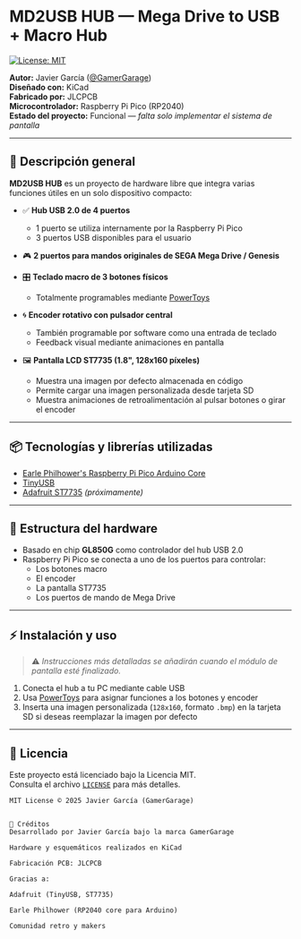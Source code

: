 # MD2USB HUB — Mega Drive to USB + Macro Hub

[![License: MIT](https://img.shields.io/badge/License-MIT-yellow.svg)](LICENSE)

**Autor:** Javier García ([@GamerGarage](https://www.youtube.com/@GamerGarage))  
**Diseñado con:** KiCad  
**Fabricado por:** JLCPCB  
**Microcontrolador:** Raspberry Pi Pico (RP2040)  
**Estado del proyecto:** Funcional — *falta solo implementar el sistema de pantalla*

---

## 🔧 Descripción general

**MD2USB HUB** es un proyecto de hardware libre que integra varias funciones útiles en un solo dispositivo compacto:

- ✅ **Hub USB 2.0 de 4 puertos**  
  - 1 puerto se utiliza internamente por la Raspberry Pi Pico  
  - 3 puertos USB disponibles para el usuario

- 🎮 **2 puertos para mandos originales de SEGA Mega Drive / Genesis**

- 🎛️ **Teclado macro de 3 botones físicos**  
  - Totalmente programables mediante [PowerToys](https://learn.microsoft.com/en-us/windows/powertoys/)

- 🌀 **Encoder rotativo con pulsador central**  
  - También programable por software como una entrada de teclado  
  - Feedback visual mediante animaciones en pantalla

- 🖼️ **Pantalla LCD ST7735 (1.8", 128x160 píxeles)**  
  - Muestra una imagen por defecto almacenada en código  
  - Permite cargar una imagen personalizada desde tarjeta SD  
  - Muestra animaciones de retroalimentación al pulsar botones o girar el encoder

---

## 📦 Tecnologías y librerías utilizadas

- [Earle Philhower's Raspberry Pi Pico Arduino Core](https://github.com/earlephilhower/arduino-pico)
- [TinyUSB](https://github.com/hathach/tinyusb)
- [Adafruit ST7735](https://github.com/adafruit/Adafruit-ST7735-Library) *(próximamente)*

---

## 📁 Estructura del hardware

- Basado en chip **GL850G** como controlador del hub USB 2.0
- Raspberry Pi Pico se conecta a uno de los puertos para controlar:
  - Los botones macro
  - El encoder
  - La pantalla ST7735
  - Los puertos de mando de Mega Drive

---

## ⚡ Instalación y uso

> ⚠️ *Instrucciones más detalladas se añadirán cuando el módulo de pantalla esté finalizado.*

1. Conecta el hub a tu PC mediante cable USB
2. Usa [PowerToys](https://learn.microsoft.com/en-us/windows/powertoys/) para asignar funciones a los botones y encoder
3. Inserta una imagen personalizada (`128x160`, formato `.bmp`) en la tarjeta SD si deseas reemplazar la imagen por defecto

---

## 📜 Licencia

Este proyecto está licenciado bajo la Licencia MIT.  
Consulta el archivo [`LICENSE`](./LICENSE) para más detalles.

```text
MIT License © 2025 Javier García (GamerGarage)


🙌 Créditos
Desarrollado por Javier García bajo la marca GamerGarage

Hardware y esquemáticos realizados en KiCad

Fabricación PCB: JLCPCB

Gracias a:

Adafruit (TinyUSB, ST7735)

Earle Philhower (RP2040 core para Arduino)

Comunidad retro y makers
